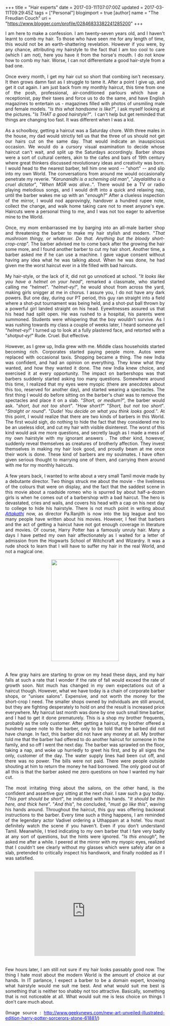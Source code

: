 +++
title = "Hair experts"
date = 2017-03-11T07:07:00Z
updated = 2017-03-11T09:29:45Z
tags = ["Personal"]
blogimport = true 
[author]
	name = "The Freudian Couch"
	uri = "https://www.blogger.com/profile/02846833382241285200"
+++

<div dir="ltr" style="text-align: left;" trbidi="on">
<div style="text-align: justify;">
I am here to make a confession. I am twenty-seven years old, and I haven't learnt to comb my hair. To those who have seen me for any length of time, this would not be an earth-shattering revelation. However if you were, by any chance, attributing my hairstyle to the fact that I am too cool to care (which I am not), here you have it from the horse's mouth. I do not know how to comb my hair. Worse, I can not differentiate a good hair-style from a bad one.&nbsp;</div>
<div style="text-align: justify;">
<br /></div>
<div style="text-align: justify;">
Once every month, I get my hair cut so short that combing isn't necessary. It then grows damn fast as I struggle to tame it. After a point I give up, and get it cut again. I am just back from my monthly haircut, this time from one of the posh, professional, air-conditioned parlours which have a receptionist, pay their taxes and force us to do the same, and have English magazines to entertain us - magazines filled with photos of unsmiling male and female models. "<i>Is this what handsome is like?</i>", I ask myself looking at the pictures. "<i>Is THAT a good hairstyle?</i>". &nbsp;I can't help but get reminded that things are changing too fast. It was different when I was a kid.</div>
<div style="text-align: justify;">
<br /></div>
<div style="text-align: justify;">
As a schoolboy, getting a haircut was a Saturday chore. With three males in the house, my dad would strictly tell us that the three of us should not get our hairs cut on the same day. That would indicate an inauspicious occasion. We would do a cursory visual examination to decide whose haircut can't wait, and split up the Saturdays accordingly. Barber shops were a sort of cultural centers, akin to the cafes and bars of 19th century where great thinkers discussed revolutionary ideas and creativity was born. I would head to the nearest barber, tell him one word -- "short" -- and slip into my own World. The conversations from around me would occasionally penetrate my reverie. "<i>Karunanidhi is a scheming old man</i>", "<i>Jayalalitha is a cruel dictator</i>", "<i>When MGR was alive..</i>". There would be a TV or radio playing melodious songs, and I would drift into a quick and relaxing nap, until the barber wakes me up with an "<i>enough?</i>" After a clueless inspection of the mirror, I would nod approvingly, handover a hundred rupee note, collect the change, and walk home taking care not to meet anyone's eye. Haircuts were a personal thing to me, and I was not too eager to advertise mine to the World.</div>
<div style="text-align: justify;">
<br /></div>
<div style="text-align: justify;">
Once, my mom embarrassed me by barging into an all-male barber shop and threatening the barber to make my hair stylish and modern. "<i>That mushroom thingy, or whatever. Do that. Anything but the bloody short-crop-crap</i>". The barber advised me to come back after the growing the hair some more, and I found another barber to cut my hair short. Another time, a barber asked me if he can use a machine. I gave vague consent without having any idea what he was talking about. When he was done, he had given me the worst haircut ever in a life filled with bad haircuts.</div>
<div style="text-align: justify;">
<br /></div>
<div style="text-align: justify;">
My hair-style, or the lack of it, did not go unnoticed at school. "<i>It looks like you have a helmet on your head</i>", remarked a classmate, who started calling me "helmet". "<i>helmet-ey!</i>", he would shout from across the yard, making girls snigger at me in chorus. I assure you, I do not have any dark powers. But one day, during our PT period, this guy ran straight into a field where a shot-put tournament was being held, and a shot-put ball thrown by a powerful girl landed straight on his head. Eyewitnesses assured us that his head had split open. He was rushed to a hospital, his parents were summoned. Students were whispering that the boy wouldn't survive. As I was rushing towards my class a couple of weeks later, I heard someone yell "<i>helmet-ey!</i>" I turned up to look at a fully plastered face, and retorted with a "<i>shotput-ey!</i>" Rude. Cruel. But effective.</div>
<div style="text-align: justify;">
<br /></div>
<div style="text-align: justify;">
However, as I grew up, India grew with me. Middle class households started becoming rich. Corporates started paying people more. Autos were replaced with occasional taxis. Shopping became a thing. The new India was confident, and had an opinion on everything. They knew what they wanted, and how they wanted it done. The new India knew choice, and exercised it at every opportunity. The impact on barbershops was that barbers suddenly started asking too many questions. Somewhere around this time, I realized that my eyes were myopic (there are anecdotes about this too, reserved for another day), and started wearing a spectacles. The first thing I would do before sitting on the barber's chair was to remove the spectacles and place it on a slab. "<i>Short, or medium?</i>", the barber would ask. "<i>short, but not too short</i>". "<i>How short?</i>" "<i>Short, but not too short</i>". "<i>Straight or round</i>". "<i>Dude! You decide on what you think looks good.</i>". At this point, I would realize that there are two kinds of barbers in this World. The first would sigh, do nothing to hide the fact that they considered me to be an useless idiot, and cut my hair with visible disinterest. The worst of this kind would ask me more questions, and secretly laugh as I made a mess of my own hairstyle with my ignorant answers . The other kind, however, suddenly reveal themselves as creatures of brotherly affection. They invest themselves in making my hair look good, and proudly beam at me once their work is done. These kind of barbers are my soulmates. I have often given serious thought to marrying one of them, and carrying them around with me for my monthly haircuts.&nbsp;</div>
<div style="text-align: justify;">
<br /></div>
<div style="text-align: justify;">
A few years back, I wanted to write about a very small Tamil movie made by a debutante director. Two things struck me about the movie - the liveliness of the colours that were on display, and the fact that the saddest scene in this movie about a roadside romeo who is spurred by about half-a-dozen girls is when he comes out of a barbershop with a bad haircut. The hero is devastated, cries and wails, and covers his head with a cap on his next day to college to hide his hairstyle. There is not much point in writing about <i><a href="https://www.youtube.com/watch?v=ahmdb6yKfaU" target="_blank"><span style="color: blue;">Attakathi</span></a></i> now, as director Pa.Ranjith is now into the big league and too many people have written about his movies. However, I feel that barbers and the act of getting a haircut have not got enough coverage in literature and movies. Of course, Harry Potter has a famously unruly hair. Many a days I have petted my own hair affectionately as I waited for a letter of admission from the Hogwarts School of Witchcraft and Wizardry. It was a rude shock to learn that I will have to suffer my hair in the real World, and not a magical one.&nbsp;</div>
<div style="text-align: justify;">
<br /></div>
<div class="separator" style="clear: both; text-align: center;">
<a href="https://blogger.googleusercontent.com/img/b/R29vZ2xl/AVvXsEhpZiNsJOaDmk1Pm00RoelPXzk9DpMu65CCx821mFy-qpdzd6SdN_D5dG-1ouYXSTf8vxhF79AIZ2p2zFbSozOR70fUiYpeUkQVrMHH5FQkhmitzG5CZ66xAF-6XULjZEZKsbOiCj5XJRri/s1600/harry-illustration-.jpg" imageanchor="1" style="margin-left: 1em; margin-right: 1em;"><img border="0" height="320" src="https://blogger.googleusercontent.com/img/b/R29vZ2xl/AVvXsEhpZiNsJOaDmk1Pm00RoelPXzk9DpMu65CCx821mFy-qpdzd6SdN_D5dG-1ouYXSTf8vxhF79AIZ2p2zFbSozOR70fUiYpeUkQVrMHH5FQkhmitzG5CZ66xAF-6XULjZEZKsbOiCj5XJRri/s320/harry-illustration-.jpg" width="214" /></a></div>
<div style="text-align: justify;">
<br /></div>
<div style="text-align: justify;">
<br /></div>
<div style="text-align: justify;">
A few gray hairs are starting to grow on my head these days, and my hair falls at such a rate that I wonder if the rate of fall would exceed the rate of growth soon. Not much has changed in my own expectations out of a haircut though. However, what we have today is a chain of corporate barber shops, or "unisex salons". Expensive, and not worth the money for the short-crop I need. The smaller shops owned by individuals are still around, but they are fighting desperately to hold on and the result is increased price everywhere. My haircut last month was done by one such small time barber, and I had to get it done prematurely. This is a shop my brother frequents, probably as the only customer. After getting a haircut, my brother offered a hundred rupee note to the barber, only to be told that the barbed did not have change. In fact, this barber did not have any money at all. My brother told me that the barber had offered to do another haircut for someone in the family, and so off I went the next day. The barber was sprawled on the floor, taking a nap, and woke up hurriedly to greet his first, and by all signs the only, customer of the day. The water supply lines had been cut off, and there was no power. The bills were not paid. There were people outside shouting at him to return the money he had borrowed. The only good out of all this is that the barber asked me zero questions on how I wanted my hair cut.&nbsp;</div>
<div style="text-align: justify;">
<br /></div>
<div style="text-align: justify;">
The most irritating thing about the salons, on the other hand, is the confident and assertive guy sitting at the next chair. I saw such a guy today. "<i>This part should be short</i>", he indicated with his hands. "<i>It should be thin here, and thick here</i>". "<i>And this</i>", he concluded, "<i>must go like this</i>", waving his hands around. Throughout the haircut, this guy was offering backseat instructions to the barber. Every time such a thing happens, I am reminded of the legendary actor Vadivel ordering a Uthappam at a hotel. You must definitely watch the scene if you haven't. Even if you don't understand Tamil. Meanwhile, I tried indicating to my own barber that I fare very badly at any sort of questions, but the hints were ignored. "<i>Is this enough</i>", he asked me after a while. I peered at the mirror with my myopic eyes, realized that I couldn't see clearly without my glasses which were safely afar on a slab, pretended to critically inspect his handiwork, and finally nodded as if I was satisfied.</div>
<div style="text-align: justify;">
<br /></div>
<div style="text-align: justify;">
<br /></div>
<div class="separator" style="clear: both; text-align: center;">
<iframe allowfullscreen="" class="YOUTUBE-iframe-video" data-thumbnail-src="https://i.ytimg.com/vi/Ltor26JiX3E/0.jpg" frameborder="0" height="266" src="https://www.youtube.com/embed/Ltor26JiX3E?feature=player_embedded" width="320"></iframe></div>
<br />
<br />
<div style="text-align: justify;">
Few hours later, I am still not sure if my hair looks passably good now. The thing I hate most about the modern World is the amount of choice at our hands. In IT parlance, I expect a barber to be a domain expert, knowing what hairstyle would me suit me best. And what would suit me best is something that is neither too shabby not too attractive. Basically, something that is not noticeable at all. What would suit me is less choice on things I don't care much about.</div>
<div style="text-align: justify;">
<br /></div>
<div style="text-align: justify;">
(Image source : <a href="http://www.geekynews.com/new-art-unveiled-illustrated-edition-harry-potter-sorcerors-stone-61881/"><span style="color: blue;">http://www.geekynews.com/new-art-unveiled-illustrated-edition-harry-potter-sorcerors-stone-61881/</span></a>)</div>
</div>

